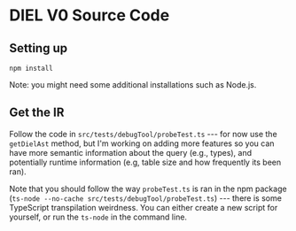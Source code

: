 # DIEL V0 Source Code

## Setting up

`npm install`

Note: you might need some additional installations such as Node.js.

## Get the IR

Follow the code in `src/tests/debugTool/probeTest.ts` --- for now use the `getDielAst` method, but I'm working on adding more features so you can have more semantic information about the query (e.g., types), and potentially runtime information (e.g, table size and how frequently its been ran).

Note that you should follow the way `probeTest.ts` is ran in the npm package (`ts-node --no-cache src/tests/debugTool/probeTest.ts`) --- there is some TypeScript transpilation weirdness. You can either create a new script for yourself, or run the `ts-node` in the command line.